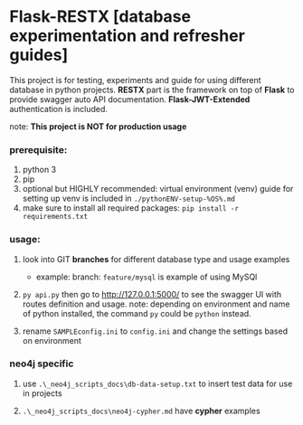 # Flask-RESTX [database experimentation and refresher guides]

This project is for testing, experiments and guide for using different database in python projects. 
**RESTX** part is the framework on top of **Flask** to provide swagger auto API documentation.
**Flask-JWT-Extended** authentication is included. 

note: **This project is NOT for production usage**

### prerequisite:
1. python 3
2. pip
3. optional but HIGHLY recommended: virtual environment (venv)
guide for setting up venv is included in `./pythonENV-setup-%OS%.md`
4. make sure to install all required packages: `pip install -r requirements.txt`

### usage:
1. look into GIT **branches** for different database type and usage examples
   - example: branch: `feature/mysql` is example of using MySQl

2. `py api.py` then go to http://127.0.0.1:5000/ to see the swagger UI with routes definition and usage.
note: depending on environment and name of python installed, the command `py` could be `python` instead. 

3. rename `SAMPLEconfig.ini` to `config.ini` and change the settings based on environment

### neo4j specific

1. use `.\_neo4j_scripts_docs\db-data-setup.txt` to insert test data for use in projects

2. `.\_neo4j_scripts_docs\neo4j-cypher.md` have **cypher** examples